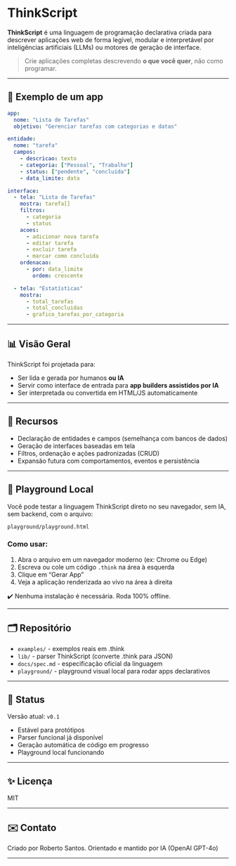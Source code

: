 # ThinkScript

**ThinkScript** é uma linguagem de programação declarativa criada para descrever aplicações web de forma legível, modular e interpretável por inteligências artificiais (LLMs) ou motores de geração de interface.

> Crie aplicações completas descrevendo **o que você quer**, não como programar.

---

## 🔖 Exemplo de um app
```yaml
app:
  nome: "Lista de Tarefas"
  objetivo: "Gerenciar tarefas com categorias e datas"

entidade:
  nome: "tarefa"
  campos:
    - descricao: texto
    - categoria: ["Pessoal", "Trabalho"]
    - status: ["pendente", "concluída"]
    - data_limite: data

interface:
  - tela: "Lista de Tarefas"
    mostra: tarefa[]
    filtros:
      - categoria
      - status
    acoes:
      - adicionar nova tarefa
      - editar tarefa
      - excluir tarefa
      - marcar como concluída
    ordenacao:
      - por: data_limite
        ordem: crescente

  - tela: "Estatísticas"
    mostra:
      - total_tarefas
      - total_concluidas
      - grafico_tarefas_por_categoria
```

---

## 📊 Visão Geral
ThinkScript foi projetada para:
- Ser lida e gerada por humanos **ou IA**
- Servir como interface de entrada para **app builders assistidos por IA**
- Ser interpretada ou convertida em HTML/JS automaticamente

---

## 🚀 Recursos
- Declaração de entidades e campos (semelhança com bancos de dados)
- Geração de interfaces baseadas em tela
- Filtros, ordenação e ações padronizadas (CRUD)
- Expansão futura com comportamentos, eventos e persistência

---

## 🧪 Playground Local

Você pode testar a linguagem ThinkScript direto no seu navegador, sem IA, sem backend, com o arquivo:

```
playground/playground.html
```

### Como usar:
1. Abra o arquivo em um navegador moderno (ex: Chrome ou Edge)
2. Escreva ou cole um código `.think` na área à esquerda
3. Clique em “Gerar App”
4. Veja a aplicação renderizada ao vivo na área à direita

✔️ Nenhuma instalação é necessária. Roda 100% offline.

---

## 🗂️ Repositório
- `examples/` - exemplos reais em .think
- `lib/` - parser ThinkScript (converte .think para JSON)
- `docs/spec.md` - especificação oficial da linguagem
- `playground/` - playground visual local para rodar apps declarativos

---

## 📅 Status
Versão atual: `v0.1`
- Estável para protótipos
- Parser funcional já disponível
- Geração automática de código em progresso
- Playground local funcionando

---

## ✨ Licença
MIT

---

## ✉️ Contato
Criado por Roberto Santos. Orientado e mantido por IA (OpenAI GPT-4o)

---
